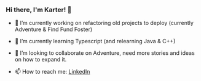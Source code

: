 ### Hi there, I'm Karter! 👋

- 🔭 I’m currently working on refactoring old projects to deploy (currently Adventure & Find Fund Foster)

- 🌱 I’m currently learning Typescript (and relearning Java & C++)

- 👯 I’m looking to collaborate on Adventure, need more stories and ideas on how to expand it.

- 📫 How to reach me: [LinkedIn](https://www.linkedin.com/in/karter-livingston/)

